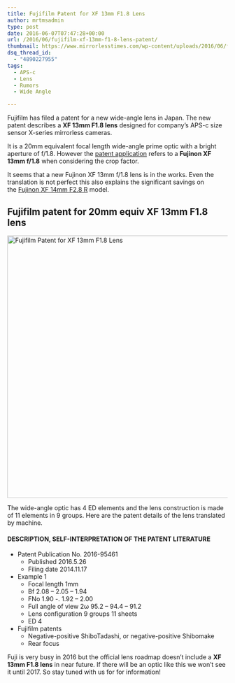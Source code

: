 ```yaml
---
title: Fujifilm Patent for XF 13mm F1.8 Lens
author: mrtmsadmin
type: post
date: 2016-06-07T07:47:28+00:00
url: /2016/06/fujifilm-xf-13mm-f1-8-lens-patent/
thumbnail: https://www.mirrorlesstimes.com/wp-content/uploads/2016/06/fujifilm-20mm-f1-8-lens-patent.jpg
dsq_thread_id:
  - "4890227955"
tags:
  - APS-c
  - Lens
  - Rumors
  - Wide Angle

---
```

Fujifilm has filed a patent for a new wide-angle lens in Japan. The new patent describes a **XF 13mm F1.8 lens** designed for company&#8217;s APS-c size sensor X-series mirrorless cameras.

It is a 20mm equivalent focal length wide-angle prime optic with a bright aperture of f/1.8. However the <a href="http://egami.blog.so-net.ne.jp/2016-05-30" target="_blank">patent application</a> refers to a **Fujinon XF 13mm f/1.8** when considering the crop factor.

It seems that a new Fujinon XF 13mm f/1.8 lens is in the works. Even the translation is not perfect this also explains the significant savings on the <a href="http://amzn.to/214Q0Df" target="_blank" rel="external nofollow">Fujinon XF 14mm F2.8 R</a> model.<!--more-->

## Fujifilm patent for 20mm equiv XF 13mm F1.8 lens

<img class="aligncenter wp-image-313 size-full" title="Fujifilm Patent for XF 13mm F1.8 Lens" src="https://i2.wp.com/www.mirrorlesstimes.com/wp-content/uploads/2016/06/fujifilm-20mm-f1-8-lens-patent.jpg?resize=600%2C600&#038;ssl=1" alt="Fujifilm Patent for XF 13mm F1.8 Lens" width="600" height="600" srcset="https://i2.wp.com/www.mirrorlesstimes.com/wp-content/uploads/2016/06/fujifilm-20mm-f1-8-lens-patent.jpg?w=900&ssl=1 900w, https://i2.wp.com/www.mirrorlesstimes.com/wp-content/uploads/2016/06/fujifilm-20mm-f1-8-lens-patent.jpg?resize=150%2C150&ssl=1 150w, https://i2.wp.com/www.mirrorlesstimes.com/wp-content/uploads/2016/06/fujifilm-20mm-f1-8-lens-patent.jpg?resize=300%2C300&ssl=1 300w, https://i2.wp.com/www.mirrorlesstimes.com/wp-content/uploads/2016/06/fujifilm-20mm-f1-8-lens-patent.jpg?resize=768%2C768&ssl=1 768w, https://i2.wp.com/www.mirrorlesstimes.com/wp-content/uploads/2016/06/fujifilm-20mm-f1-8-lens-patent.jpg?resize=60%2C60&ssl=1 60w" sizes="(max-width: 600px) 100vw, 600px" data-recalc-dims="1" /> 

The wide-angle optic has 4 ED elements and the lens construction is made of 11 elements in 9 groups. Here are the patent details of the lens translated by machine.

#### <span class="notranslate">DESCRIPTION, SELF-INTERPRETATION OF THE PATENT LITERATURE</span>

  * <span class="notranslate">Patent Publication No. 2016-95461</span> 
      * <span class="notranslate">Published 2016.5.26</span>
      * <span class="notranslate">Filing date 2014.11.17</span>
  * <span class="notranslate">Example 1</span> 
      * <span class="notranslate">Focal length 1mm</span>
      * <span class="notranslate">Bf 2.08 – 2.05 – 1.94</span>
      * <span class="notranslate">FNo 1.90 -. 1.92 – 2.00</span>
      * <span class="notranslate">Full angle of view 2ω 95.2 – 94.4 – 91.2</span>
      * <span class="notranslate">Lens configuration 9 groups 11 sheets</span>
      * <span class="notranslate">ED 4</span>
  * <span class="notranslate">Fujifilm patents</span> 
      * <span class="notranslate">Negative-positive ShiboTadashi, or negative-positive Shibomake</span>
      * <span class="notranslate">Rear focus</span>

Fuji is very busy in 2016 but the official lens roadmap doesn&#8217;t include a **XF 13mm F1.8 lens** in near future. If there will be an optic like this we won&#8217;t see it until 2017. So stay tuned with us for for information!
